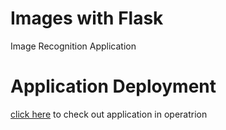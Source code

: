 # Images with Flask
Image Recognition Application


# Application Deployment
[click here](https://app-images-with-flask.herokuapp.com/) to check out application in operatrion
